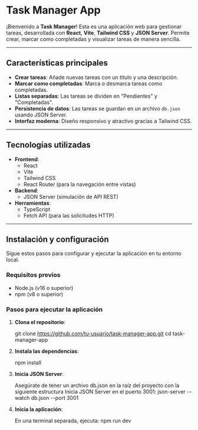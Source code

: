 # Task Manager App

¡Bienvenido a **Task Manager**! Esta es una aplicación web para gestionar tareas, desarrollada con **React**, **Vite**, **Tailwind CSS** y **JSON Server**. Permite crear, marcar como completadas y visualizar tareas de manera sencilla.

---

## **Características principales**

- **Crear tareas**: Añade nuevas tareas con un título y una descripción.
- **Marcar como completadas**: Marca o desmarca tareas como completadas.
- **Listas separadas**: Las tareas se dividen en "Pendientes" y "Completadas".
- **Persistencia de datos**: Las tareas se guardan en un archivo `db.json` usando JSON Server.
- **Interfaz moderna**: Diseño responsivo y atractivo gracias a Tailwind CSS.

---

## **Tecnologías utilizadas**

- **Frontend**:
  - React
  - Vite
  - Tailwind CSS
  - React Router (para la navegación entre vistas)
- **Backend**:
  - JSON Server (simulación de API REST)
- **Herramientas**:
  - TypeScript
  - Fetch API (para las solicitudes HTTP)

---

## **Instalación y configuración**

Sigue estos pasos para configurar y ejecutar la aplicación en tu entorno local.

### **Requisitos previos**

- Node.js (v16 o superior)
- npm (v8 o superior)

### **Pasos para ejecutar la aplicación**

1. **Clona el repositorio**:

   git clone https://github.com/tu-usuario/task-manager-app.git
   cd task-manager-app

2. **Instala las dependencias**:

   npm install

3. **Inicia JSON Server**:
   
   Asegúrate de tener un archivo db.json en la raíz del proyecto con la siguiente estructura
   Inicia JSON Server en el puerto 3001: json-server --watch db.json --port 3001
     

3. **Inicia la aplicación**:
   
   En una terminal separada, ejecuta: npm run dev
  